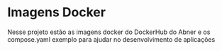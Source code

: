 # Imagens Docker

Nesse projeto estão as imagens docker do DockerHub do Abner e os compose.yaml exemplo para ajudar no desenvolvimento de aplicações